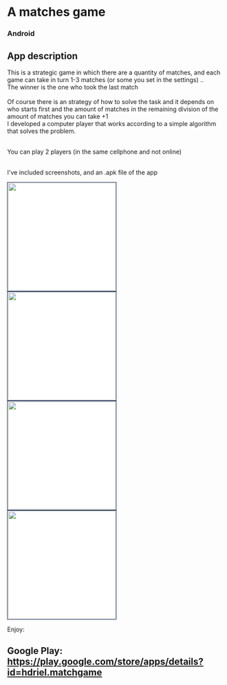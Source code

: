 # A matches game 

### Android

## App description

This is a strategic game in which there are a quantity of matches, and each game can take in turn 1-3 matches (or some you set in the settings) ..<br>
The winner is the one who took the last match
<br><br>
Of course there is an strategy of how to solve the task and it depends on who starts first and the amount of matches in the remaining division of the amount of matches you can take +1
<br>
I developed a computer player that works according to a simple algorithm that solves the problem.
<br><br>

You can play 2 players (in the same cellphone and not online)
<br><br>

I've included screenshots, and an .apk file of the app<br>

<div>
 <img src="https://profile.fcdn.co.il/images/0__05added3f28994.jpg" width="250" style="padding:1px;border:1px solid #021a40;background-color:#FFF;"> <img src="https://profile.fcdn.co.il/images/0__05added508b199.jpg" width="250" style="padding:1px;border:1px solid #021a40;background-color:#FFF;"> <img src="https://profile.fcdn.co.il/images/0__05added6a8dcaf.jpg" width="250" style="padding:1px;border:1px solid #021a40;background-color:#FFF;"> <img src="https://profile.fcdn.co.il/images/0__05added7ccd0ec.jpg" width="250" style="padding:1px;border:1px solid #021a40;background-color:#FFF;">
</div>


Enjoy:

## Google Play: https://play.google.com/store/apps/details?id=hdriel.matchgame
